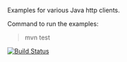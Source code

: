 Examples for various Java http clients.

Command to run the examples:

> mvn test

[![Build Status](https://travis-ci.org/jjYBdx4IL/http-client-examples.png?branch=master)](https://travis-ci.org/jjYBdx4IL/http-client-examples)

